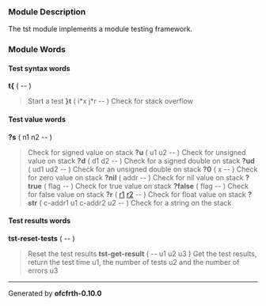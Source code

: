 ### Module Description ###
The tst module implements a module testing framework.

### Module Words ###
#### Test syntax words ####
**t{** ( -- )
> Start a test
**}t** ( i\*x j\*r -- )
> Check for stack overflow
#### Test value words ####
**?s** ( n1 n2 -- )
> Check for signed value on stack
**?u** ( u1 u2 -- )
> Check for unsigned value on stack
**?d** ( d1 d2 -- )
> Check for a signed double on stack
**?ud** ( ud1 ud2 -- )
> Check for an unsigned double on stack
**?0** ( x -- )
> Check for zero value on stack
**?nil** ( addr -- )
> Check for nil value on stack
**?true** ( flag -- )
> Check for true value on stack
**?false** ( flag -- )
> Check for false value on stack
**?r** ( [r1](https://code.google.com/p/ffl/source/detail?r=1) [r2](https://code.google.com/p/ffl/source/detail?r=2) -- )
> Check for float value on stack
**?str** ( c-addr1 u1 c-addr2 u2 -- )
> Check for a string on the stack
#### Test results words ####
**tst-reset-tests** ( -- )
> Reset the test results
**tst-get-result** ( -- u1 u2 u3 )
> Get the test results, return the test time u1, the number of tests u2 and the number of errors u3


---

Generated by **ofcfrth-0.10.0**